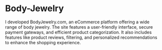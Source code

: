 # Body-Jewelry
I developed BodyJewelry.com, an eCommerce platform offering a wide range of body jewelry. The site features a user-friendly interface, secure payment gateways, and efficient product categorization. It also includes features like product reviews, filtering, and personalized recommendations to enhance the shopping experience.
